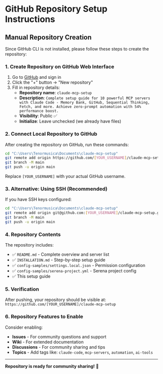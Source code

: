 # GitHub Repository Setup Instructions

## Manual Repository Creation

Since GitHub CLI is not installed, please follow these steps to create the repository:

### 1. Create Repository on GitHub Web Interface

1. Go to [GitHub](https://github.com) and sign in
2. Click the "+" button → "New repository"
3. Fill in repository details:
   - **Repository name**: `claude-mcp-setup`
   - **Description**: `Complete setup guide for 10 powerful MCP servers with Claude Code - Memory Bank, GitHub, Sequential Thinking, Fetch, and more. Achieve zero-prompt automation with 54% performance boost.`
   - **Visibility**: Public ✅
   - **Initialize**: Leave unchecked (we already have files)

### 2. Connect Local Repository to GitHub

After creating the repository on GitHub, run these commands:

```bash
cd "C:\Users\Tenormusica\Documents\claude-mcp-setup"
git remote add origin https://github.com/[YOUR_USERNAME]/claude-mcp-setup.git
git branch -M main
git push -u origin main
```

Replace `[YOUR_USERNAME]` with your actual GitHub username.

### 3. Alternative: Using SSH (Recommended)

If you have SSH keys configured:
```bash
cd "C:\Users\Tenormusica\Documents\claude-mcp-setup"
git remote add origin git@github.com:[YOUR_USERNAME]/claude-mcp-setup.git
git branch -M main
git push -u origin main
```

### 4. Repository Contents

The repository includes:
- ✅ `README.md` - Complete overview and server list
- ✅ `INSTALLATION.md` - Step-by-step setup guide  
- ✅ `config-samples/settings.local.json` - Permission configuration
- ✅ `config-samples/serena-project.yml` - Serena project config
- ✅ This setup guide

### 5. Verification

After pushing, your repository should be visible at:
`https://github.com/[YOUR_USERNAME]/claude-mcp-setup`

### 6. Repository Features to Enable

Consider enabling:
- **Issues** - For community questions and support
- **Wiki** - For extended documentation
- **Discussions** - For community sharing and tips
- **Topics** - Add tags like: `claude-code`, `mcp-servers`, `automation`, `ai-tools`

---

**Repository is ready for community sharing!** 🎉
